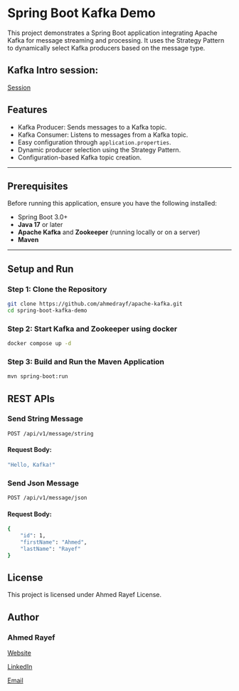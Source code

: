 # Spring Boot Kafka Demo

This project demonstrates a Spring Boot application integrating Apache Kafka for message streaming and processing. It uses the Strategy Pattern to dynamically select Kafka producers based on the message type.

## Kafka Intro session:
[Session](https://docs.google.com/presentation/d/1gu6QNSRF0heW_n7aZXaR5HohxW6sQPJlZgKuBX272Jc/edit?usp=sharing)


## Features
- Kafka Producer: Sends messages to a Kafka topic.
- Kafka Consumer: Listens to messages from a Kafka topic.
- Easy configuration through `application.properties`.
- Dynamic producer selection using the Strategy Pattern.
- Configuration-based Kafka topic creation.

---

## Prerequisites
Before running this application, ensure you have the following installed:
- Spring Boot 3.0+
- **Java 17** or later
- **Apache Kafka** and **Zookeeper** (running locally or on a server)
- **Maven**

---

## Setup and Run
### Step 1: Clone the Repository
```bash
git clone https://github.com/ahmedrayf/apache-kafka.git
cd spring-boot-kafka-demo
```
### Step 2: Start Kafka and Zookeeper using docker
```bash
docker compose up -d 
```

### Step 3: Build and Run the Maven Application
```bash
mvn spring-boot:run
```
## REST APIs
### Send String Message
```bash
POST /api/v1/message/string
```
#### Request Body:
```bash
"Hello, Kafka!"
```

### Send Json Message
``` bash
POST /api/v1/message/json
```
#### Request Body:
```bash
{
    "id": 1,
    "firstName": "Ahmed",
    "lastName": "Rayef"
}

```

## License
This project is licensed under Ahmed Rayef License.

## Author
### Ahmed Rayef

[Website](https://ahmedrayf.github.io/)

[LinkedIn](https://www.linkedin.com/in/ahmedrayf/)

[Email](ahmedrayf@hotmail.com)


